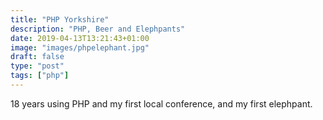 ```yaml
---
title: "PHP Yorkshire"
description: "PHP, Beer and Elephpants"
date: 2019-04-13T13:21:43+01:00
image: "images/phpelephant.jpg"
draft: false
type: "post"
tags: ["php"]
---
```

18 years using PHP and my first local conference, and my first elephpant.
